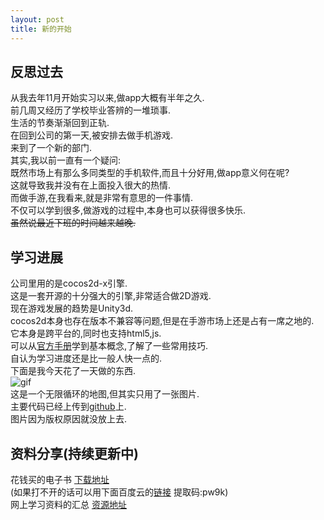 ```yaml
---
layout: post
title: 新的开始
---
```

## 反思过去
  从我去年11月开始实习以来,做app大概有半年之久.  
  前几周又经历了学校毕业答辨的一堆琐事.  
  生活的节奏渐渐回到正轨.  
  在回到公司的第一天,被安排去做手机游戏.  
  来到了一个新的部门.  
  其实,我以前一直有一个疑问:  
  既然市场上有那么多同类型的手机软件,而且十分好用,做app意义何在呢?  
  这就导致我并没有在上面投入很大的热情.  
  而做手游,在我看来,就是非常有意思的一件事情.  
  不仅可以学到很多,做游戏的过程中,本身也可以获得很多快乐.  
  ~~虽然说最近下班的时间越来越晚.~~
## 学习进展
  公司里用的是cocos2d-x引擎.  
  这是一套开源的十分强大的引擎,非常适合做2D游戏.  
  现在游戏发展的趋势是Unity3d.  
  cocos2d本身也存在版本不兼容等问题,但是在手游市场上还是占有一席之地的.  
  它本身是跨平台的,同时也支持html5,js.  
  可以从[官方手册](https://docs.cocos2d-x.org/cocos2d-x/zh/)学到基本概念,了解了一些常用技巧.  
  自认为学习进度还是比一般人快一点的.    
  下面是我今天花了一天做的东西.  
  ![gif](/images/circle.gif)  
  这是一个无限循环的地图,但其实只用了一张图片.  
  主要代码已经上传到[github](https://github.com/zzhwaxy/ScrollMap)上.  
  图片因为版权原因就没放上去.  
## 资料分享(持续更新中)
  
  花钱买的电子书      [下载地址](https://github.com/zzhwaxy/zzhwaxy.github.io/raw/master/pdf/cocosguide.pdf)  
  (如果打不开的话可以用下面百度云的[链接](https://pan.baidu.com/s/1gqaYycUB7FQjNOXoUGQdrA) 提取码:pw9k)  
  网上学习资料的汇总     [资源地址](https://www.cnblogs.com/zilongshanren/archive/2012/02/17/2356516.html)  
   
  
  
  
